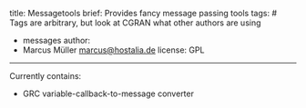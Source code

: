 title: Messagetools
brief: Provides fancy message passing tools
tags: # Tags are arbitrary, but look at CGRAN what other authors are using
  - messages
author:
  - Marcus Müller <marcus@hostalia.de>
license: GPL
---
Currently contains:

* GRC variable-callback-to-message converter
